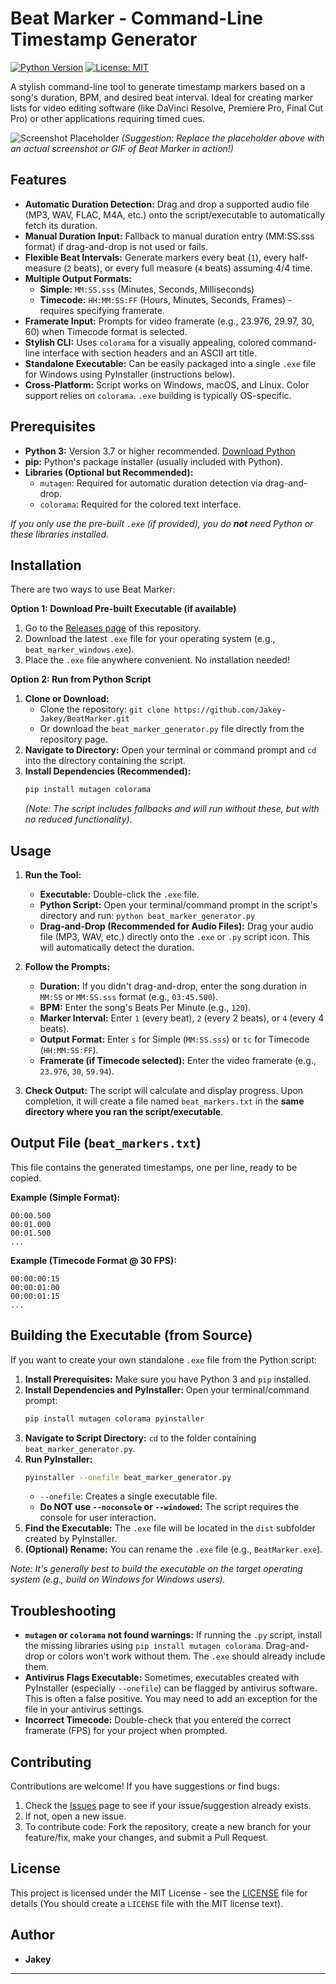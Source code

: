 # Beat Marker - Command-Line Timestamp Generator

[![Python Version](https://img.shields.io/badge/python-3.7%2B-blue.svg)](https://www.python.org/)
[![License: MIT](https://img.shields.io/badge/License-MIT-yellow.svg)](https://opensource.org/licenses/MIT)

A stylish command-line tool to generate timestamp markers based on a song's duration, BPM, and desired beat interval. Ideal for creating marker lists for video editing software (like DaVinci Resolve, Premiere Pro, Final Cut Pro) or other applications requiring timed cues.

![Screenshot Placeholder](https://via.placeholder.com/800x400/cccccc/969696.png?text=Add+a+Screenshot+or+GIF+Here!)
*(Suggestion: Replace the placeholder above with an actual screenshot or GIF of Beat Marker in action!)*

## Features

*   **Automatic Duration Detection:** Drag and drop a supported audio file (MP3, WAV, FLAC, M4A, etc.) onto the script/executable to automatically fetch its duration.
*   **Manual Duration Input:** Fallback to manual duration entry (MM:SS.sss format) if drag-and-drop is not used or fails.
*   **Flexible Beat Intervals:** Generate markers every beat (`1`), every half-measure (`2` beats), or every full measure (`4` beats) assuming 4/4 time.
*   **Multiple Output Formats:**
    *   **Simple:** `MM:SS.sss` (Minutes, Seconds, Milliseconds)
    *   **Timecode:** `HH:MM:SS:FF` (Hours, Minutes, Seconds, Frames) - requires specifying framerate.
*   **Framerate Input:** Prompts for video framerate (e.g., 23.976, 29.97, 30, 60) when Timecode format is selected.
*   **Stylish CLI:** Uses `colorama` for a visually appealing, colored command-line interface with section headers and an ASCII art title.
*   **Standalone Executable:** Can be easily packaged into a single `.exe` file for Windows using PyInstaller (instructions below).
*   **Cross-Platform:** Script works on Windows, macOS, and Linux. Color support relies on `colorama`. `.exe` building is typically OS-specific.

## Prerequisites

*   **Python 3:** Version 3.7 or higher recommended. [Download Python](https://www.python.org/downloads/)
*   **pip:** Python's package installer (usually included with Python).
*   **Libraries (Optional but Recommended):**
    *   `mutagen`: Required for automatic duration detection via drag-and-drop.
    *   `colorama`: Required for the colored text interface.

*If you only use the pre-built `.exe` (if provided), you do **not** need Python or these libraries installed.*

## Installation

There are two ways to use Beat Marker:

**Option 1: Download Pre-built Executable (if available)**

1.  Go to the [Releases page](https://github.com/Jakey-Jakey/BeatMarker/releases) of this repository.
2.  Download the latest `.exe` file for your operating system (e.g., `beat_marker_windows.exe`).
3.  Place the `.exe` file anywhere convenient. No installation needed!

**Option 2: Run from Python Script**

1.  **Clone or Download:**
    *   Clone the repository: `git clone https://github.com/Jakey-Jakey/BeatMarker.git`
    *   Or download the `beat_marker_generator.py` file directly from the repository page.
2.  **Navigate to Directory:** Open your terminal or command prompt and `cd` into the directory containing the script.
3.  **Install Dependencies (Recommended):**
    ```bash
    pip install mutagen colorama
    ```
    *(Note: The script includes fallbacks and will run without these, but with no reduced functionality).*

## Usage

1.  **Run the Tool:**
    *   **Executable:** Double-click the `.exe` file.
    *   **Python Script:** Open your terminal/command prompt in the script's directory and run: `python beat_marker_generator.py`
    *   **Drag-and-Drop (Recommended for Audio Files):** Drag your audio file (MP3, WAV, etc.) directly onto the `.exe` or `.py` script icon. This will automatically detect the duration.

2.  **Follow the Prompts:**
    *   **Duration:** If you didn't drag-and-drop, enter the song duration in `MM:SS` or `MM:SS.sss` format (e.g., `03:45.500`).
    *   **BPM:** Enter the song's Beats Per Minute (e.g., `120`).
    *   **Marker Interval:** Enter `1` (every beat), `2` (every 2 beats), or `4` (every 4 beats).
    *   **Output Format:** Enter `s` for Simple (`MM:SS.sss`) or `tc` for Timecode (`HH:MM:SS:FF`).
    *   **Framerate (if Timecode selected):** Enter the video framerate (e.g., `23.976`, `30`, `59.94`).

3.  **Check Output:** The script will calculate and display progress. Upon completion, it will create a file named `beat_markers.txt` in the **same directory where you ran the script/executable**.

## Output File (`beat_markers.txt`)

This file contains the generated timestamps, one per line, ready to be copied.

**Example (Simple Format):**

```
00:00.500
00:01.000
00:01.500
...
```

**Example (Timecode Format @ 30 FPS):**

```
00:00:00:15
00:00:01:00
00:00:01:15
...
```

## Building the Executable (from Source)

If you want to create your own standalone `.exe` file from the Python script:

1.  **Install Prerequisites:** Make sure you have Python 3 and `pip` installed.
2.  **Install Dependencies and PyInstaller:** Open your terminal/command prompt:
    ```bash
    pip install mutagen colorama pyinstaller
    ```
3.  **Navigate to Script Directory:** `cd` to the folder containing `beat_marker_generator.py`.
4.  **Run PyInstaller:**
    ```bash
    pyinstaller --onefile beat_marker_generator.py
    ```
    *   `--onefile`: Creates a single executable file.
    *   **Do NOT use `--noconsole` or `--windowed`:** The script requires the console for user interaction.
5.  **Find the Executable:** The `.exe` file will be located in the `dist` subfolder created by PyInstaller.
6.  **(Optional) Rename:** You can rename the `.exe` file (e.g., `BeatMarker.exe`).

*Note: It's generally best to build the executable on the target operating system (e.g., build on Windows for Windows users).*

## Troubleshooting

*   **`mutagen` or `colorama` not found warnings:** If running the `.py` script, install the missing libraries using `pip install mutagen colorama`. Drag-and-drop or colors won't work without them. The `.exe` should already include them.
*   **Antivirus Flags Executable:** Sometimes, executables created with PyInstaller (especially `--onefile`) can be flagged by antivirus software. This is often a false positive. You may need to add an exception for the file in your antivirus settings.
*   **Incorrect Timecode:** Double-check that you entered the correct framerate (FPS) for your project when prompted.

## Contributing

Contributions are welcome! If you have suggestions or find bugs:

1.  Check the [Issues](https://github.com/Jakey-Jakey/BeatMarker/issues) page to see if your issue/suggestion already exists.
2.  If not, open a new issue.
3.  To contribute code: Fork the repository, create a new branch for your feature/fix, make your changes, and submit a Pull Request.

## License

This project is licensed under the MIT License - see the [LICENSE](LICENSE) file for details (You should create a `LICENSE` file with the MIT license text).

## Author

*   **Jakey**

---

